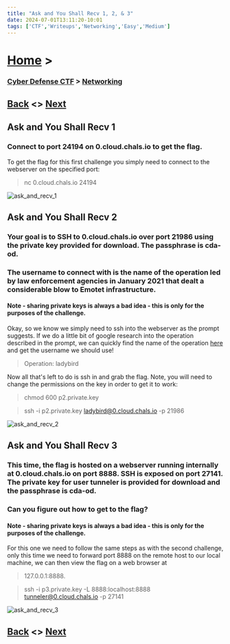 ```yaml
---
title: "Ask and You Shall Recv 1, 2, & 3"
date: 2024-07-01T13:11:20-10:01
tags: ['CTF','Writeups','Networking','Easy','Medium']
---
```



# [Home](https://jjolley91.github.io/blog/) >

###  [Cyber Defense CTF](https://jjolley91.github.io/blog/level_effect_cyber_defense_ctf_2024/) >  [Networking](https://jjolley91.github.io/blog/level_effect_cyber_defense_ctf_2024/networking/)

## [Back](https://jjolley91.github.io/blog/level_effect_cyber_defense_ctf_2024/networking/back_to_basics_1_2)  <> [Next](https://jjolley91.github.io/blog/level_effect_cyber_defense_ctf_2024/networking/signed_and_secured)

## Ask and You Shall Recv 1 

### Connect to port 24194 on 0.cloud.chals.io to get the flag.

To get the flag for this first challenge you simply need to connect to the webserver on the specified port:

> nc 0.cloud.chals.io 24194

![ask_and_recv_1](https://github.com/jjolley91/blog/tree/main/static/le_ctf_24/ask_and_recv_1.png?raw=true)


## Ask and You Shall Recv 2

### Your goal is to SSH to 0.cloud.chals.io over port 21986 using the private key provided for download. The passphrase is cda-od.

### The username to connect with is the name of the operation led by law enforcement agencies in January 2021 that dealt a considerable blow to Emotet infrastructure.

#### Note - sharing private keys is always a bad idea - this is only for the purposes of the challenge.

Okay, so we know we simply need to ssh into the webserver as the prompt suggests. If we do a little bit of google research into the operation described in the prompt, we can quickly find the name of the operation [here](https://blogs.vmware.com/security/2021/02/death-of-emotet.html#ladybird) and get the username we should use!

> Operation: ladybird

Now all that's left to do is ssh in and grab the flag.
Note, you will need to change the permissions on the key in order to get it to work:
>chmod 600 p2.private.key

> ssh -i p2.private.key ladybird@0.cloud.chals.io -p 21986

![ask_and_recv_2](https://github.com/jjolley91/blog/tree/main/static/le_ctf_24/ask_and_recv_2.png?raw=true)

## Ask and You Shall Recv 3

### This time, the flag is hosted on a webserver running internally at 0.cloud.chals.io on port 8888. SSH is exposed on port 27141. The private key for user tunneler is provided for download and the passphrase is cda-od.

### Can you figure out how to get to the flag?

#### Note - sharing private keys is always a bad idea - this is only for the purposes of the challenge.

For this one we need to follow the same steps as with the second challenge, only this time we need to forward port 8888 on the remote host to our local machine, we can then view the flag on a web browser at 
>127.0.0.1:8888.

> ssh -i p3.private.key -L 8888:localhost:8888 tunneler@0.cloud.chals.io -p 27141

![ask_and_recv_3](https://github.com/jjolley91/blog/tree/main/static/le_ctf_24/ima.png?raw=true)


## [Back](https://jjolley91.github.io/blog/level_effect_cyber_defense_ctf_2024/networking/back_to_basics_1_2)  <> [Next](https://jjolley91.github.io/blog/level_effect_cyber_defense_ctf_2024/networking/signed_and_secured)
